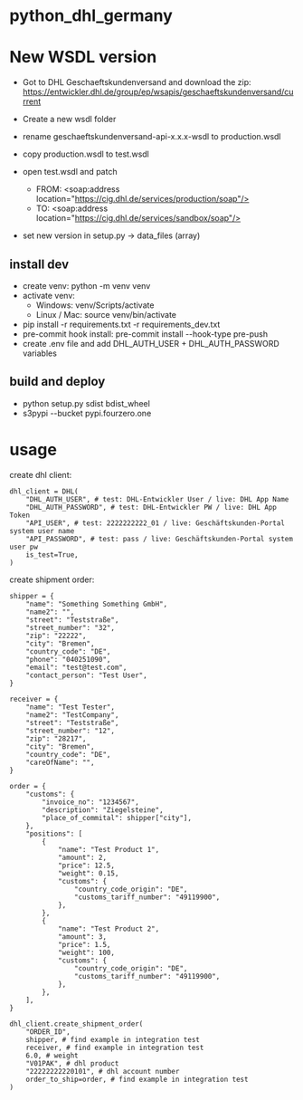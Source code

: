 # python_dhl_germany

# New WSDL version
- Got to DHL Geschaeftskundenversand and download the zip:
https://entwickler.dhl.de/group/ep/wsapis/geschaeftskundenversand/current

- Create a new wsdl folder
- rename geschaeftskundenversand-api-x.x.x-wsdl to production.wsdl
- copy production.wsdl to test.wsdl
- open test.wsdl and patch
  - FROM: <soap:address location="https://cig.dhl.de/services/production/soap"/>
  - TO: <soap:address location="https://cig.dhl.de/services/sandbox/soap"/>
- set new version in setup.py -> data_files (array)

## install dev
- create venv: python -m venv venv
- activate venv:
  - Windows: venv/Scripts/activate
  - Linux / Mac: source venv/bin/activate
- pip install -r requirements.txt -r requirements_dev.txt
- pre-commit hook install: pre-commit install --hook-type pre-push
- create .env file and add DHL_AUTH_USER + DHL_AUTH_PASSWORD variables

## build and deploy
- python setup.py sdist bdist_wheel
- s3pypi --bucket pypi.fourzero.one

# usage

create dhl client:
```
dhl_client = DHL(
    "DHL_AUTH_USER", # test: DHL-Entwickler User / live: DHL App Name
    "DHL_AUTH_PASSWORD", # test: DHL-Entwickler PW / live: DHL App Token
    "API_USER", # test: 2222222222_01 / live: Geschäftskunden-Portal system user name
    "API_PASSWORD", # test: pass / live: Geschäftskunden-Portal system user pw
    is_test=True,
)
```

create shipment order:
```
shipper = {
    "name": "Something Something GmbH",
    "name2": "",
    "street": "Teststraße",
    "street_number": "32",
    "zip": "22222",
    "city": "Bremen",
    "country_code": "DE",
    "phone": "040251090",
    "email": "test@test.com",
    "contact_person": "Test User",
}

receiver = {
    "name": "Test Tester",
    "name2": "TestCompany",
    "street": "Teststraße",
    "street_number": "12",
    "zip": "28217",
    "city": "Bremen",
    "country_code": "DE",
    "careOfName": "",
}

order = {
    "customs": {
        "invoice_no": "1234567",
        "description": "Ziegelsteine",
        "place_of_commital": shipper["city"],
    },
    "positions": [
        {
            "name": "Test Product 1",
            "amount": 2,
            "price": 12.5,
            "weight": 0.15,
            "customs": {
                "country_code_origin": "DE",
                "customs_tariff_number": "49119900",
            },
        },
        {
            "name": "Test Product 2",
            "amount": 3,
            "price": 1.5,
            "weight": 100,
            "customs": {
                "country_code_origin": "DE",
                "customs_tariff_number": "49119900",
            },
        },
    ],
}

dhl_client.create_shipment_order(
    "ORDER_ID",
    shipper, # find example in integration test
    receiver, # find example in integration test
    6.0, # weight
    "V01PAK", # dhl product
    "22222222220101", # dhl account number
    order_to_ship=order, # find example in integration test
)
```
